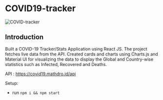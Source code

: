 # COVID19-tracker 

![COVID-tracker](https://i.ibb.co/X87BqVY/Screenshot-2020-04-13-at-10-14-58.png)

## Introduction

Built a COVID-19 Tracker/Stats Application using React JS. The project
fetches live data from the API. Created cards and charts using Charts.js
and Material UI for visualizing the data to display the Global and
Country-wise statistics such as Infected, Recovered and Deaths.

API : https://covid19.mathdro.id/api

Setup:
- run ```npm i && npm start```
